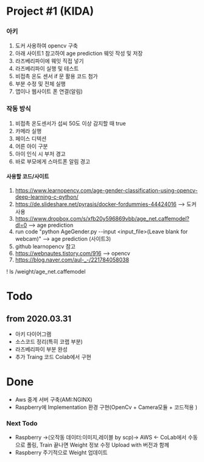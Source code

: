 # Project #1 (KIDA)

### 아키
  1. 도커 사용하여 opencv 구축
  2. 아래 사이트1 참고하여 age prediction 웨잇 작성 및 저장
  3. 라즈베리파이에 웨잇 직접 넣기
  4. 라즈베리파이 실행 및 테스트
  5. 비접촉 온도 센서 if 문 활용 코드 첨가
  6. 부분 수정 및 전체 실행
  7. 앱이나 웹사이트 폰 연결(알림)


### 작동 방식
  1. 비접촉 온도센서가 섭씨 50도 이상 감지할 때 true
  2. 카메라 실행
  3. 페이스 디텍션
  4. 어른 아이 구분
  5. 아이 인식 시 부저 경고
  6. 바로 부모에게 스마트폰 알림 경고


#### 사용할 코드/사이트
 1. https://www.learnopencv.com/age-gender-classification-using-opencv-deep-learning-c-python/
 2. https://de.slideshare.net/pyrasis/docker-fordummies-44424016 --> 도커 사용
 3. https://www.dropbox.com/s/xfb20y596869vbb/age_net.caffemodel?dl=0 --> age prediction
 4. run code "python AgeGender.py --input <input_file>(Leave blank for webcam)" --> age prediction (사이트3)
 5. github learnopencv 참고
 6. https://webnautes.tistory.com/916 --> opencv
 7. https://blog.naver.com/aul-_-/221784058038

! ls /weight/age_net.caffemodel


# Todo
## from 2020.03.31
* 아키 다이어그램
* 소스코드 정리(특히 코랩 부분)
* 라즈베리파이 부분 완성
* 추가 Traing 코드 Colab에서 구현

# Done
* Aws 중계 서버 구축(AMI:NGINX)
* Raspberry에 Implementation 환경 구현(OpenCv + Camera모듈  + 코드적용 )

### Next Todo
* Raspberry →(오작동 데이터:이미지,레이블 by scp)→ AWS ← CoLab에서 수동으로 폴링, Train 끝나면 Weight 정보 수정 Upload with 버전과 함께
* Raspberry 주기적으로 Weight 업데이트
